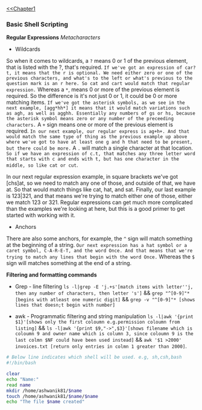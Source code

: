 [<<Chapter1](commands.md)

### Basic Shell Scripting

**Regular Expressions** *Metacharacters*

* Wildcards

So when it comes to wildcards, a `?` means 0 or 1 of the previous element, that is listed with the ?, that's required. `If we've got an expression of car?t, it means that the r is optional. We need either zero or one of the previous characters, and what's to the left or what's previous to the question mark is an r here. So cat and cart would match that regular expression.` Whereas a `*`, means 0 or more of the previous element is required. So the difference is it's not just 0 or 1, it could be 0 or more matching items. `If we've got the asterisk symbols, as we see in the next example, [agg*hh*] it means that it would match variations such as agh, as well as agghh. Essentially any numbers of gs or hs, because the asterisk symbol means zero or any number of the preceeding characters.` A `+` sign means one or more of the previous element is required. `In our next example, our regular express is ag+h+. And that would match the same type of thing as the previous example up above where we've got to have at least one g and h that need to be present, but there could be more.` A `.` will match a single character at that location. `So if we have an expression of c.t, that matches any three letter word that starts with c and ends with t, but has one character in the middle, so like cat or cut`.


In our next regular expression example, in square brackets we've got [chs]at, so we need to match any one of those, and outside of that, we have at. So that would match things like cat, hat, and sat. Finally, our last example is 123|321, and that means we're trying to match either one of those, either we match 123 or 321. Regular expressions can get much more complicated than the examples we're looking at here, but this is a good primer to get started with working with it.

* Anchors

There are also some anchors, for example, the `^` sign will match something at the beginning of a string. `Our next expression has a hat symbol or a caret symbol, C-A-R-E-T, and the word Once. And that means that we're trying to match any lines that begin with the word Once.` Whereas the `$` sign will matches something at the end of a string.

**Filtering and formatting commands**

* Grep - line filtering `ls -l|grep -E 'j.+s'[match items with letter''j, then any number of characters, then letter 's']` && 
  `grep "^[0-9]"* [begins with atleast one numeric digit]` && `grep -v "^[0-9]"* [shows lines that doesn;t begin with number]`
  
* awk - Programmatic filtering and string manipulation `ls -l|awk '{print $1}'[shows only the first coloumn e.g.permission coloumn from listing]` && `ls -l|awk '{print $9,"->",$3}'[shows filename which is coloumn 9 and owner name which is column 3, since coloumn 9 is the last colmn $NF could have been used instead]` && `awk '$1 >2000' invoices.txt [return only entries in colmn 1 greater than 2000]`.


















```bash
# Below line indicates which shell will be used. e.g, sh,csh,bash
#!/bin/bash

clear
echo "Name:"
read name
mkdir /home/ashwanik81/$name
touch /home/ashwanik81/$name/$name
echo "The file $name created"
```

